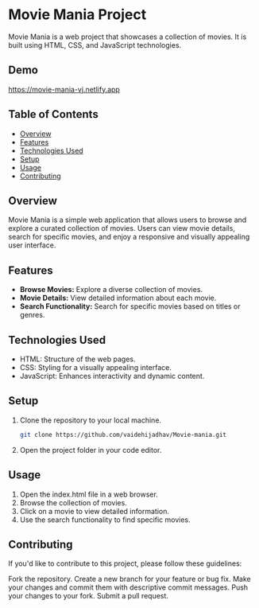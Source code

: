 # Movie Mania Project

Movie Mania is a web project that showcases a collection of movies. It is built using HTML, CSS, and JavaScript technologies.

## Demo
https://movie-mania-vj.netlify.app

## Table of Contents
- [Overview](#overview)
- [Features](#features)
- [Technologies Used](#technologies-used)
- [Setup](#setup)
- [Usage](#usage)
- [Contributing](#contributing)

## Overview

Movie Mania is a simple web application that allows users to browse and explore a curated collection of movies. Users can view movie details, search for specific movies, and enjoy a responsive and visually appealing user interface.

## Features

- **Browse Movies:** Explore a diverse collection of movies.
- **Movie Details:** View detailed information about each movie.
- **Search Functionality:** Search for specific movies based on titles or genres.

## Technologies Used

- HTML: Structure of the web pages.
- CSS: Styling for a visually appealing interface.
- JavaScript: Enhances interactivity and dynamic content.

## Setup

1. Clone the repository to your local machine.
   ```bash
   git clone https://github.com/vaidehijadhav/Movie-mania.git

2. Open the project folder in your code editor.


## Usage
1. Open the index.html file in a web browser.
2. Browse the collection of movies.
3. Click on a movie to view detailed information.
4. Use the search functionality to find specific movies.
   
## Contributing
If you'd like to contribute to this project, please follow these guidelines:

Fork the repository.
Create a new branch for your feature or bug fix.
Make your changes and commit them with descriptive commit messages.
Push your changes to your fork.
Submit a pull request.

